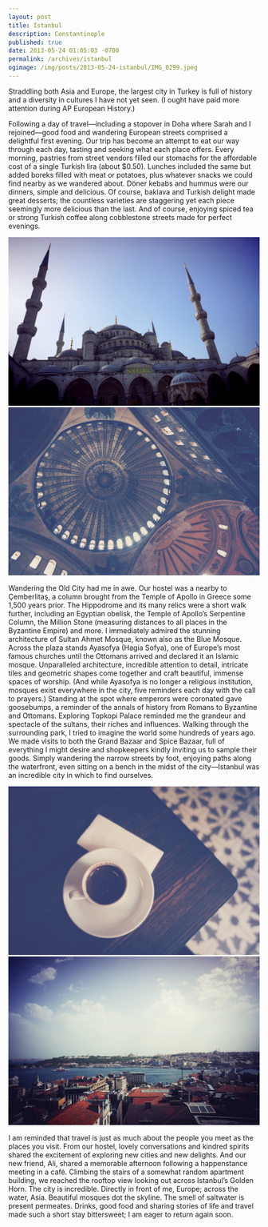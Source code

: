```yaml
---
layout: post
title: Istanbul
description: Constantinople
published: true
date: 2013-05-24 01:05:03 -0700
permalink: /archives/istanbul
ogimage: /img/posts/2013-05-24-istanbul/IMG_0299.jpeg
---
```

Straddling both Asia and Europe, the largest city in Turkey is full of history and a diversity in cultures I have not yet seen. (I ought have paid more attention during AP European History.)

Following a day of travel—including a stopover in Doha where Sarah and I rejoined—good food and wandering European streets comprised a delightful first evening. Our trip has become an attempt to eat our way through each day, tasting and seeking what each place offers. Every morning, pastries from street vendors filled our stomachs for the affordable cost of a single Turkish lira (about $0.50). Lunches included the same but added boreks filled with meat or potatoes, plus whatever snacks we could find nearby as we wandered about. Döner kebabs and hummus were our dinners, simple and delicious. Of course, baklava and Turkish delight made great desserts; the countless varieties are staggering yet each piece seemingly more delicious than the last. And of course, enjoying spiced tea or strong Turkish coffee along cobblestone streets made for perfect evenings.

![Sultan Ahmet Mosque (Blue Mosque)][1]
![Ayasofya][2]

Wandering the Old City had me in awe. Our hostel was a nearby to Çemberlitaş, a column brought from the Temple of Apollo in Greece some 1,500 years prior. The Hippodrome and its many relics were a short walk further, including an Egyptian obelisk, the Temple of Apollo’s Serpentine Column, the Million Stone (measuring distances to all places in the Byzantine Empire) and more. I immediately admired the stunning architecture of Sultan Ahmet Mosque, known also as the Blue Mosque. Across the plaza stands Ayasofya (Hagia Sofya), one of Europe’s most famous churches until the Ottomans arrived and declared it an Islamic mosque. Unparalleled architecture, incredible attention to detail, intricate tiles and geometric shapes come together and craft beautiful, immense spaces of worship. (And while Ayasofya is no longer a religious institution, mosques exist everywhere in the city, five reminders each day with the call to prayers.) Standing at the spot where emperors were coronated gave goosebumps, a reminder of the annals of history from Romans to Byzantine and Ottomans. Exploring Topkopi Palace reminded me the grandeur and spectacle of the sultans, their riches and influences. Walking through the surrounding park, I tried to imagine the world some hundreds of years ago. We made visits to both the Grand Bazaar and Spice Bazaar, full of everything I might desire and shopkeepers kindly inviting us to sample their goods. Simply wandering the narrow streets by foot, enjoying paths along the waterfront, even sitting on a bench in the midst of the city—Istanbul was an incredible city in which to find ourselves.

![Turkish coffee][3]
![Istanbul skyline][4]

I am reminded that travel is just as much about the people you meet as the places you visit. From our hostel, lovely conversations and kindred spirits shared the excitement of exploring new cities and new delights. And our new friend, Ali, shared a memorable afternoon following a happenstance meeting in a café. Climbing the stairs of a somewhat random apartment building, we reached the rooftop view looking out across Istanbul’s Golden Horn. The city is incredible. Directly in front of me, Europe; across the water, Asia. Beautiful mosques dot the skyline. The smell of saltwater is present permeates. Drinks, good food and sharing stories of life and travel made such a short stay bittersweet; I am eager to return again soon.

[1]: /img/posts/2013-05-24-istanbul/IMG_0298.jpeg
[2]: /img/posts/2013-05-24-istanbul/IMG_0299.jpeg
[3]: /img/posts/2013-05-24-istanbul/IMG_0304.jpeg
[4]: /img/posts/2013-05-24-istanbul/IMG_0305.jpeg